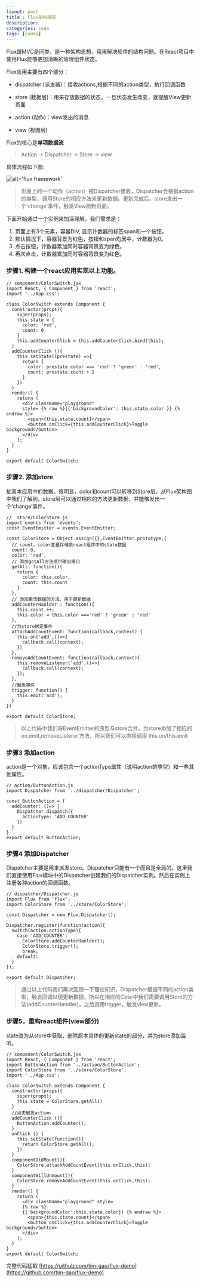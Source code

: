 ```yaml
---
layout: post
title : Flux架构探究
description: 
categories: code
tags: [codes]
---
```


Flux跟MVC是同类，是一种架构思想，用来解决软件的结构问题。在React项目中使用Flux能够更加清晰的管理组件状态。

Flux应用主要有四个部分：

* dispatcher (派发器)：接收actions,根据不同的action类型，执行回调函数

* store (数据层)：用来存放数据的状态，一旦状态发生改变，就提醒View更新页面

* action (动作)：view发出的消息

* view (视图层)

Flux的核心是**单项数据流**

> Action -> Dispatcher -> Store -> view

具体流程如下图:

![alt='flux framework']({{site.baseurl}}/assets/img/flux.png)

> 页面上的一个动作（action）被Dispatcher接收，Dispatcher会根据action的类型，调用Store的相应方法来更新数据。更新完成后，store发出一个'change'事件，触发View刷新页面。

下面开始通过一个实例来加深理解，我们需求是：
1. 页面上有3个元素，容器DIV, 显示计数器的标签span和一个按钮。
2. 默认情况下，容器背景为红色，按钮和span均居中，计数器为0。
3. 点击按钮，计数器累加同时容器背景变为绿色。
4. 再次点击，计数器累加同时容器背景变为红色。

### 步骤1. 构建一个react应用实现以上功能。

    // component/ColorSwitch.jsx
    import React, { Component } from 'react';
    import '../App.css';

    class ColorSwitch extends Component {
      constructor(props){
        super(props);
        this.state = {
          color: 'red',
          count: 0
        }
        this.addCounterClick = this.addCounterClick.bind(this);
      }
      addCounterClick (){
        this.setState((prestate) =>{
          return {
            color: prestate.color === 'red' ? 'green' : 'red',
            count: prestate.count + 1
          }
        })
      }
      render() {
        return (
          <div className="playground"
          style= {% raw %}{{'backgroundColor': this.state.color }} {% endraw %}>
            <span>{this.state.count}</span>
            <button onClick={this.addCounterClick}>Toggle background</button>
          </div>
        );
      }
    }

    export default ColorSwitch;

### 步骤2. 添加store

抽离本应用中的数据。很明显，color和count可以转移到Store层，从Flux架构图中我们了解到，store层可以通过相应的方法更新数据，并能够发出一个‘change’事件。

    //  store/ColorStore.js
    import events from 'events';
    const EventEmitter = events.EventEmitter;

    const ColorStore = Object.assign({},EventEmitter.prototype,{
      // count，color变量存储原react组件中的state数据
      count: 0,
      color: 'red',
      // 添加getAll方法提供输出接口
      getAll: function(){
        return {
          color: this.color,
          count: this.count
        }
      },
      // 添加更改数据的方法，用于更新数据
      addCounterHanlder : function(){
        this.count ++;
        this.color = this.color ==='red' ? 'green' : 'red'
      },
      //为store绑定事件
      attachAddCountEvent: function(callback,context) {
        this.on('add',()=>{
          callback.call(context);
        })
      },
      removeAddCountEvent: function(callback,context){
        this.removeListener('add',()=>{
          callback.call(context);
        });
      },
      //触发事件
      trigger: function() {
        this.emit('add');
      }
    })

    export default ColorStore;

> 以上代码中我们将EventEmitter的原型与store合并，为store添加了相应的on,emit,removeListener方法，所以我们可以直接调用 this.on/this.emit

### 步骤3 添加action

action是一个对象，应该包含一个actionType属性（说明action的类型）和一些其他属性。

    // action/ButtonAction.js
    import Dispatcher from '../dispatcher/Dispatcher';

    const ButtonAction = {
      addCounter: ()=> {
        Dispatcher.dispatch({
          actionType: 'ADD_COUNTER'
        })
      }
    }
    export default ButtonAction;

### 步骤4 添加Dispatcher

Dispatcher主要是用来派发store。Dispatcher只能有一个而且是全局的。这里我们直接使用Flux模块中的Dispatcher创建我们的Dispatcher实例。然后在实例上注册各种action的回调函数。

    // dispatcher/Dispatcher.js
    import Flux from 'flux';
    import ColorStore from '../store/ColorStore';

    const Dispatcher = new Flux.Dispatcher();

    Dispatcher.register(function(action){
      switch(action.actionType){
        case 'ADD_COUNTER':
          ColorStore.addCounterHanlder();
          ColorStore.trigger();
          break;
        default:
      }
    });

    export default Dispatcher;

> 通过以上代码我们再次回顾一下理论知识，Dispatcher根据不同的action类型，触发回调以便更新数据，所以在相应的Case中我们需要调用Store的方法(addCounterHandler)，之后调用trigger，触发view更新。

### 步骤5，重构react组件(view部分)

state改为从store中获取，删除原本具体的更新state的部分，并为store添加监听。

    // component/ColorSwitch.jsx
    import React, { Component } from 'react';
    import ButtonAction from '../action/ButtonAction';
    import ColorStore from '../store/ColorStore';
    import '../App.css';

    class ColorSwitch extends Component {
      constructor(props){
        super(props);
        this.state = ColorStore.getAll()
      }
      //点击触发action
      addCounterClick (){
        ButtonAction.addCounter();
      }
      onClick () {
        this.setState(function(){
          return ColorStore.getAll();
        })
      }
      componentDidMount(){
        ColorStore.attachAddCountEvent(this.onClick,this);
      }
      componentWillUnmount(){
        ColorStore.removeAddCountEvent(this.onClick,this);
      }
      render() {
        return (
          <div className="playground" style=
          {% raw %}
          {{'backgroundColor':this.state.color}} {% endraw %}>
            <span>{this.state.count}</span>
            <button onClick={this.addCounterClick}>Toggle background</button>
          </div>
        );
      }
    }
    export default ColorSwitch;

完整代码猛戳 [https://github.com/tim-gao/flux-demo](https://github.com/tim-gao/flux-demo)